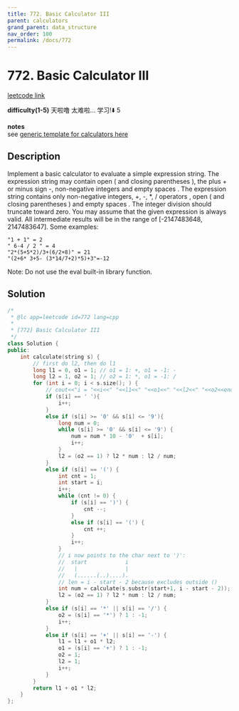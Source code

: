 ```yaml
---
title: 772. Basic Calculator III
parent: calculators
grand_parent: data_structure
nav_order: 100
permalink: /docs/772
---
```

# 772. Basic Calculator III
[leetcode link](https://leetcode.com/problems/basic-calculator-iii/)

**difficulty(1-5)** 
天啦噜 太难啦... 学习!⬇️
5

**notes**   
see [generic template for calculators here](https://leetcode.com/problems/basic-calculator-iii/discuss/113592/Development-of-a-generic-solution-for-the-series-of-the-calculator-problems)


## Description
Implement a basic calculator to evaluate a simple expression string.
The expression string may contain open ( and closing parentheses ), the plus + or minus sign -, non-negative integers and empty spaces .
The expression string contains only non-negative integers, +, -, *, / operators , open ( and closing parentheses ) and empty spaces . The integer division should truncate toward zero.
You may assume that the given expression is always valid. All intermediate results will be in the range of [-2147483648, 2147483647].
Some examples:
```
"1 + 1" = 2
" 6-4 / 2 " = 4
"2*(5+5*2)/3+(6/2+8)" = 21
"(2+6* 3+5- (3*14/7+2)*5)+3"=-12
```
Note: Do not use the eval built-in library function.

## Solution
```c++
/*
 * @lc app=leetcode id=772 lang=cpp
 *
 * [772] Basic Calculator III
 */
class Solution {
public:
    int calculate(string s) {
        // first do l2, then do l1
        long l1 = 0, o1 = 1; // o1 = 1: +, o1 = -1: -
        long l2 = 1, o2 = 1; // o2 = 1: *, o1 = -1: /
        for (int i = 0; i < s.size(); ) {
            // cout<<"i = "<<i<<" "<<l1<<" "<<o1<<" "<<l2<<" "<<o2<<endl;
            if (s[i] == ' '){
                i++;
            }
            else if (s[i] >= '0' && s[i] <= '9'){
                long num = 0;
                while (s[i] >= '0' && s[i] <= '9') {
                    num = num * 10 - '0'  + s[i];
                    i++;
                }
                l2 = (o2 == 1) ? l2 * num : l2 / num;
            }
            else if (s[i] == '(') {
                int cnt = 1;
                int start = i;
                i++;
                while (cnt != 0) {
                    if (s[i] == ')') {
                        cnt --;
                    }
                    else if (s[i] == '(') {
                        cnt ++;
                    }
                    i++;
                }
                // i now points to the char next to ')': 
                //  start            i
                //   |               |
                //   (......(..)....).
                // len = i - start - 2 because excludes outside ()
                int num = calculate(s.substr(start+1, i - start - 2));
                l2 = (o2 == 1) ? l2 * num : l2 / num;
            }
            else if (s[i] == '*' || s[i] == '/') {
                o2 = (s[i] == '*') ? 1 : -1;
                i++;
            }
            else if (s[i] == '+' || s[i] == '-') {
                l1 = l1 + o1 * l2;
                o1 = (s[i] == '+') ? 1 : -1;
                o2 = 1;
                l2 = 1;
                i++;
            }
        }
        return l1 + o1 * l2;
    }
};
```